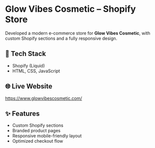 # Glow Vibes Cosmetic – Shopify Store

Developed a modern e-commerce store for **Glow Vibes Cosmetic**, with custom Shopify sections and a fully responsive design.

## 🔧 Tech Stack
- Shopify (Liquid)
- HTML, CSS, JavaScript

## 🌐 Live Website 
https://www.glowvibescosmetic.com/

## ✨ Features
- Custom Shopify sections
- Branded product pages
- Responsive mobile-friendly layout
- Optimized checkout flow

